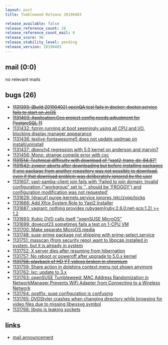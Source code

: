```yaml
---
layout: post
title: Tumbleweed Release 20190403

release_available: false
release_reference_count: 26
release_reference_count_mail: 0
release_score: 96
release_stability_level: pending
release_version: 20190403
---
```


## mail (0:0)

no relevant mails

## bugs (26)

<!--more-->

- ~~[1131393: \[Build 20190402\] openQA test fails in docker: docker.service fails to start on JeOS](https://bugzilla.opensuse.org/show_bug.cgi?id=1131393)~~
- ~~[1131403: Application:Geo project config needs adjustment for PostgreSQL 11](https://bugzilla.opensuse.org/show_bug.cgi?id=1131403)~~
- [1131432: fstrim running at boot seemingly using all CPU and I/O, blocking display manager appearance](https://bugzilla.opensuse.org/show_bug.cgi?id=1131432)
- [1131436: texlive-fontawesome5 does not update updmap on install/uninstall](https://bugzilla.opensuse.org/show_bug.cgi?id=1131436)
- [1131437: dbench4 regression with 5.0 kernel on anderson and marvin7](https://bugzilla.opensuse.org/show_bug.cgi?id=1131437)
- [1131456: Mono: strange compile error with csc](https://bugzilla.opensuse.org/show_bug.cgi?id=1131456)
- ~~[1131514: Technical difficulty with download of “yast2-trans-de-84.87”](https://bugzilla.opensuse.org/show_bug.cgi?id=1131514)~~
- ~~[1131542: zypper aborts after downloading but before installing packages if one package from another repository was not possible to download, even if that download problem was deliberately ignored by the user](https://bugzilla.opensuse.org/show_bug.cgi?id=1131542)~~
- [1131607: yast-samba-client join fails with 'Failed to join domain: Invalid configuration ("workgroup" set to '', should be 'FROGGY') and configuration modification was not requested'](https://bugzilla.opensuse.org/show_bug.cgi?id=1131607)
- [1131629: \[dracut\] purge-kernels.service ignores /etc/zypp/locks](https://bugzilla.opensuse.org/show_bug.cgi?id=1131629)
- [1131666: Add Xfce System Role to Yast2 Installer](https://bugzilla.opensuse.org/show_bug.cgi?id=1131666)
- [1131687: vagrant: nothing provides rubygem(ruby:2.6.0:net-scp:1.2) >= 1.2](https://bugzilla.opensuse.org/show_bug.cgi?id=1131687)
- [1131693: Kubic DVD calls itself "openSUSE MicroOS"](https://bugzilla.opensuse.org/show_bug.cgi?id=1131693)
- [1131699: dovecot23 sometimes fails a test on 1-CPU VM](https://bugzilla.opensuse.org/show_bug.cgi?id=1131699)
- [1131700: Make separate MicroOS media](https://bugzilla.opensuse.org/show_bug.cgi?id=1131700)
- [1131748: suse-prime package not shipping with prime-select.service](https://bugzilla.opensuse.org/show_bug.cgi?id=1131748)
- [1131751: masscan (from security repo) want to libpcap installed in system, but it is already in system](https://bugzilla.opensuse.org/show_bug.cgi?id=1131751)
- [1131752: X server dies after resuming from hibernation](https://bugzilla.opensuse.org/show_bug.cgi?id=1131752)
- [1131757: No reboot or poweroff after upgrade to 5.0.x kernel](https://bugzilla.opensuse.org/show_bug.cgi?id=1131757)
- ~~[1131758: playback of HD YT videos broken in chromium](https://bugzilla.opensuse.org/show_bug.cgi?id=1131758)~~
- [1131759: Share action in dolphins context menu not shown anymore](https://bugzilla.opensuse.org/show_bug.cgi?id=1131759)
- [1131762: lxc: update to 3.x](https://bugzilla.opensuse.org/show_bug.cgi?id=1131762)
- [1131763: openSUSE Tumbleweed: MAC Address Randomization in NetworkManager Prevents WiFi Adapter from Connecting to a Wireless Network](https://bugzilla.opensuse.org/show_bug.cgi?id=1131763)
- [1131764: postfix: suse configuration is confusing](https://bugzilla.opensuse.org/show_bug.cgi?id=1131764)
- [1131765: DVDStyler crashes when changing directory while browsing for video files due to missing libwxsvg symbol](https://bugzilla.opensuse.org/show_bug.cgi?id=1131765)
- [1131766: libgio is leaking sockets](https://bugzilla.opensuse.org/show_bug.cgi?id=1131766)



## links

- [mail announcement](https://lists.opensuse.org/opensuse-factory/2019-04/msg00096.html)
